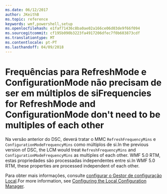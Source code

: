 ```yaml
---
ms.date: 06/12/2017
author: JKeithB
ms.topic: reference
keywords: wmf,powershell,setup
ms.openlocfilehash: e1faf71436c8ba0ae02a166ce06d03de9f66f094
ms.sourcegitcommit: cf195b090b3223fa4917206dfec7f0b603873cdf
ms.translationtype: MT
ms.contentlocale: pt-PT
ms.lasthandoff: 04/09/2018
---
```

# <a name="frequencies-for-refreshmode-and-configurationmode-dont-need-to-be-multiples-of-each-other"></a><span data-ttu-id="847f0-102">Frequências para RefreshMode e ConfigurationMode não precisam de ser em múltiplos de si</span><span class="sxs-lookup"><span data-stu-id="847f0-102">Frequencies for RefreshMode and ConfigurationMode don't need to be multiples of each other</span></span>

<span data-ttu-id="847f0-103">Na versão anterior do DSC, deverá tratar o MMC `RefreshFrequencyMins` e `ConfigurationModeFrequencyMins` como múltiplos de si.</span><span class="sxs-lookup"><span data-stu-id="847f0-103">In the previous version of DSC, the LCM would treat `RefreshFrequencyMins` and `ConfigurationModeFrequencyMins` as multiples of each other.</span></span> <span data-ttu-id="847f0-104">WMF 5.0 RTM, estas propriedades são processadas independentes entre si.</span><span class="sxs-lookup"><span data-stu-id="847f0-104">In WMF 5.0 RTM, these properties are processed independent of each other.</span></span>

<span data-ttu-id="847f0-105">Para obter mais informações, consulte [configurar o Gestor de configuração Local](https://msdn.microsoft.com/powershell/dsc/metaconfig).</span><span class="sxs-lookup"><span data-stu-id="847f0-105">For more information, see [Configuring the Local Configuration Manager](https://msdn.microsoft.com/powershell/dsc/metaconfig).</span></span>
